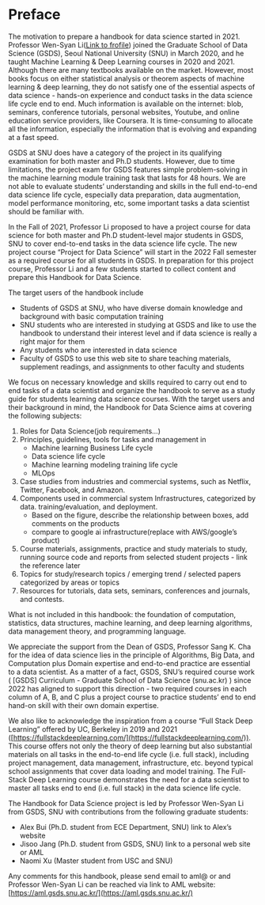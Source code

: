 # Preface

The motivation to prepare a handbook for data science started in 2021. Professor Wen-Syan Li([Link to frofile](https://aml.gsds.snu.ac.kr/members#h.q483l1nrxq5h)) joined the Graduate School of Data Science (GSDS), Seoul National University (SNU) in March 2020, and he taught Machine Learning & Deep Learning courses in 2020 and 2021. Although there are many textbooks available on the market. However, most books focus on either statistical analysis or theorem  aspects of machine learning & deep learning, they do not satisfy one of the essential aspects of data science - hands-on experience and conduct tasks in the data science life cycle end to end. Much information is available on the internet: blob, seminars, conference tutorials, personal websites, Youtube, and online education service providers, like Coursera. It is time-consuming to allocate all the information, especially the information that is evolving and expanding at a fast speed.

GSDS at SNU does have a category of the project in its qualifying examination for both master and Ph.D students. However, due to time limitations, the project exam for GSDS features simple problem-solving in the machine learning module training task that lasts for 48 hours. We are not able to evaluate students’ understanding and skills in the full end-to-end data science life cycle, especially data preparation, data augmentation, model performance monitoring, etc, some important tasks a data scientist should be familiar with. 

In the Fall of 2021, Professor Li proposed to have a project course for data science for both master and Ph.D student-level major students in GSDS, SNU to cover end-to-end tasks in the data science life cycle. The new project course “Project for Data Science” will start in the 2022 Fall semester as a required course for all students in GSDS. In preparation for this project course, Professor Li and a few students started to collect content and prepare this Handbook for Data Science.

The target users of the handbook include

* Students of GSDS at SNU, who have diverse domain knowledge and background with basic computation training
* SNU students who are interested in studying at GSDS and like to use the handbook to understand their interest level and if data science is really a right major for them
* Any students who are interested in data science
* Faculty of GSDS to use this web site to share teaching materials, supplement readings, and assignments to other faculty and students

We focus on necessary knowledge and skills required to carry out end to end tasks of a data scientist and organize the handbook to serve as a study guide for students learning data science courses. With the target users and their background in mind, the Handbook for Data Science aims at covering the following subjects:

1. Roles for Data Science(job requirements…)
2. Principles, guidelines, tools for tasks and management in
    * Machine learning Business Life cycle
    * Data science life cycle 
    * Machine learning modeling training life cycle
    * MLOps
3. Case studies from industries and commercial systems, such as Netflix, Twitter, Facebook, and Amazon.
4. Components used in commercial system Infrastructures, categorized by data. training/evaluation, and deployment. 
    * Based on the figure, describe the relationship between boxes, add comments on the products 
    * compare to google ai infrastructure(replace with AWS/google’s product)
5. Course materials, assignments, practice and study materials to study, running source code and reports from selected student projects - link the reference later
6. Topics for study/research topics / emerging trend / selected papers categorized by areas or topics
7. Resources for tutorials, data sets, seminars, conferences and journals, and contests. 

What is not included in this handbook: the foundation of computation, statistics, data structures, machine learning, and deep learning algorithms, data management theory, and programming language.

We appreciate the support from the Dean of GSDS, Professor Sang K. Cha for the idea of data science lies in the principle of Algorithms, Big Data, and Computation plus Domain expertise and end-to-end practice are essential to a data scientist. As a matter of a fact, GSDS, SNU’s required course work ( \[GSDS\] Curriculum - Graduate School of Data Science (snu.ac.kr) ) since 2022 has aligned to support this direction - two required courses in each column of A, B, and C plus a project course to practice students’ end to end hand-on skill with their own domain expertise. 

We also like to acknowledge the inspiration from a course “Full Stack Deep Learning” offered by UC, Berkeley in 2019 and 2021 ([https://fullstackdeeplearning.com/](https://fullstackdeeplearning.com/)). This course offers not only the theory of deep learning but also substantial materials on all tasks in the end-to-end life cycle (i.e. full stack), including  project management, data management, infrastructure, etc. beyond typical school assignments that cover data loading and model training. The Full-Stack Deep Learning course demonstrates the need for a data scientist to master all tasks end to end (i.e. full stack) in the data science life cycle. 

The Handbook for Data Science project is led by Professor Wen-Syan Li from GSDS, SNU with contributions from the following graduate students:

* Alex Bui (Ph.D. student from ECE Department, SNU) link to Alex’s website
* Jisoo Jang (Ph.D. student from GSDS, SNU) link to a personal web site or AML
* Naomi Xu (Master student from USC and SNU)

Any comments for this handbook, please send email to aml@ or and Professor Wen-Syan Li can be reached via link to AML website: [https://aml.gsds.snu.ac.kr/](https://aml.gsds.snu.ac.kr/)
